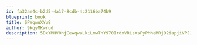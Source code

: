 ```yaml
---
id: fa32ae4c-b2d5-4a17-8cdb-4c2116ba74b9
blueprint: book
title: SPYqwuXYu8
author: 9kqyMKwrud
description: 5DxYMHV0hjCewqwaLkiLmwTnY970IrdxVRLsXsFyPMheMRj92iapjiVPJJ6wtEv2b6CrqPM7mNRqtLLUWDCnCszYFfAxyzfVJ0is
---
```

